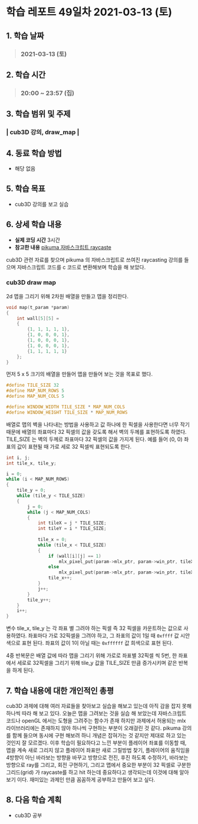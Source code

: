 # 학습 레포트 49일차 2021-03-13 (토)

## 1. 학습 날짜
> ### 2021-03-13 (토)

## 2. 학습 시간
> ### 20:00 ~ 23:57 (집)

## 3. 학습 범위 및 주제
### | cub3D 강의, draw_map |

## 4. 동료 학습 방법
- 해당 없음

## 5. 학습 목표
- cub3D 강의를 보고 실습


## 6. 상세 학습 내용
- **실제 코딩 시간** 3시간
- **참고한 내용** [pikuma 자바스크립트 raycaste](https://courses.pikuma.com/)

cub3D 관련 자료를 찾으며 pikuma 의 자바스크립트로 쓰여진 raycasting 강의를 들으며 자바스크립트 코드를 c 코드로 변환해보며 학습을 해 보았다.

### cub3D draw map

2d 맵을 그리기 위해 2차원 배열을 만들고 맵을 정리한다.
```c
void map(t_param *param)
{
    int wall[5][5] =
    {
        {1, 1, 1, 1, 1},
        {1, 0, 0, 0, 1},
        {1, 0, 0, 0, 1},
        {1, 0, 0, 0, 1},
        {1, 1, 1, 1, 1}
    };
}
```
먼저 5 x 5 크기의 배열을 만들어 맵을 만들어 보는 것을 목표로 했다.

```c
#define TILE_SIZE 32
#define MAP_NUM_ROWS 5
#define MAP_NUM_COLS 5

#define WINDOW_WIDTH TILE_SIZE * MAP_NUM_COLS
#define WINDOW_HEIGHT TILE_SIZE * MAP_NUM_ROWS
```
배열로 맵의 벽을 나타내는 방법을 사용하고 값 하나에 한 픽셀을 사용한다면 너무 작기 때문에 배열의 좌표마다 32 픽셀의 값을 갖도록 해서 벽의 두께를 표현하도록 하였다. TILE_SIZE 는 벽의 두께로 좌표마다 32 픽셀의 값을 가지게 된다. 예를 들어 (0, 0) 좌표의 값이 표현될 때 가로 세로 32 픽셀씩 표현되도록 한다.

```c
int i, j;
int tile_x, tile_y;

i = 0;
while (i < MAP_NUM_ROWS)
{
    tile_y = 0;
    while (tile_y < TILE_SIZE)
    {
        j = 0;
        while (j < MAP_NUM_COLS)
        {
            int tileX = j * TILE_SIZE;
            int tileY = i * TILE_SIZE;
            
            tile_x = 0;
            while (tile_x < TILE_SIZE)
            {
                if (wall[i][j] == 1)
                    mlx_pixel_put(param->mlx_ptr, param->win_ptr, tileX + tile_x, tileY + tile_y, 0xffff);
                else
                    mlx_pixel_put(param->mlx_ptr, param->win_ptr, tileX + tile_x, tileY + tile_y, 0xffffff);
                tile_x++;
            }
            j++;
        }
        tile_y++;
    }
    i++;
}
```

변수 tile_x, tile_y 는 각 좌표 별 그려야 하는 픽셀 즉 32 픽셀을 카운트하는 값으로 사용하였다. 좌표마다 가로 32픽셀을 그려야 하고, 그 좌표의 값이 1일 때 `0xffff` 값 시안 색으로 표현 된다. 좌표의 값이 1이 아닐 때는 `0xffffff` 값 희색으로 표현 된다.

4중 반복문은 배열 값에 따라 맵을 그리기 위해 가로로 좌표별 32픽셀 씩 5번, 한 좌표에서 세로로 32픽셀을 그리기 위해 tile_y 값을 TILE_SIZE 만큼 증가시키며 같은 반복을 하게 된다.

## 7. 학습 내용에 대한 개인적인 총평
cub3D 과제에 대해 여러 자료들을 찾아보고 실습을 해보고 있는데 아직 감을 잡지 못해 하나씩 따라 해 보고 있다. 오늘은 맵을 그려보는 것을 실습 해 보았는데 자바스크립트 코드나 openGL 에서는 도형을 그려주는 함수가 존재 하지만 과제에서 허용되는 mlx 라이브러리에는 존재하지 않아 하나씩 구현하는 부분이 오래걸린 것 같다. pikuma 강의를 함께 들으며 동시에 구현 해보려 하니 개념은 잡혀가는 것 같지만 제대로 하고 있는 것인지 잘 모르겠다. 이후 학습이 필요하다고 느낀 부분이 플레이어 좌표를 이동할 때, 맵을 계속 새로 그리지 않고 플레이어 좌표만 새로 그릴방법 찾기, 플레이어의 움직임을 4방향이 아닌 바라보는 방향을 바꾸고 방향으로 전진, 후진 하도록 수정하기, 바라보는 방향으로 ray를 그리고, 회전 구현하기, 그리고 맵에서 중요한 부분이 32 픽셀로 구분한 그리드(grid) 가 raycaste를 하고 hit 하는데 중요하다고 생각되는데 이것에 대해 알아보기 이다. 재미있는 과제인 만큼 꼼꼼하게 공부하고 만들어 보고 싶다.

## 8. 다음 학습 계획
- cub3D 공부
